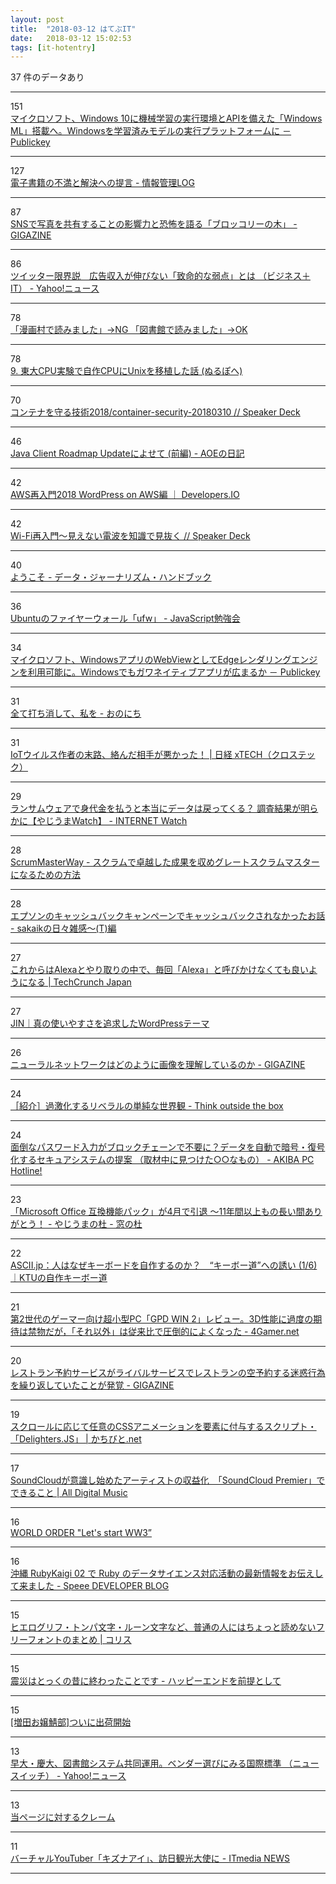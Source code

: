 ```yaml
---
layout: post
title:  "2018-03-12 はてぶIT"
date:   2018-03-12 15:02:53
tags: [it-hotentry]
---
```

37 件のデータあり

<hr><div class="row">
<div class="col-1"><span class="badge badge-pill badge-success h2">151</span></div>
<div class="col-11"><a href='http://www.publickey1.jp/blog/18/windows_10apiwindows_mlwindows.html' target='_blank'>マイクロソフト、Windows 10に機械学習の実行環境とAPIを備えた「Windows ML」搭載へ。Windowsを学習済みモデルの実行プラットフォームに － Publickey</a></div>
</div>
<hr>
<div class="row">
<div class="col-1"><span class="badge badge-pill badge-success h2">127</span></div>
<div class="col-11"><a href='http://hokoxjouhou.blog105.fc2.com/blog-entry-1129.html' target='_blank'>電子書籍の不満と解決への提言 - 情報管理LOG</a></div>
</div>
<hr>
<div class="row">
<div class="col-1"><span class="badge badge-pill badge-success h2">87</span></div>
<div class="col-11"><a href='https://gigazine.net/news/20180312-broccoli-tree/' target='_blank'>SNSで写真を共有することの影響力と恐怖を語る「ブロッコリーの木」 - GIGAZINE</a></div>
</div>
<hr>
<div class="row">
<div class="col-1"><span class="badge badge-pill badge-success h2">86</span></div>
<div class="col-11"><a href='https://headlines.yahoo.co.jp/article?a=20180312-00034661-biz_plus-bus_all' target='_blank'>ツイッター限界説　広告収入が伸びない「致命的な弱点」とは （ビジネス＋IT） - Yahoo!ニュース</a></div>
</div>
<hr>
<div class="row">
<div class="col-1"><span class="badge badge-pill badge-success h2">78</span></div>
<div class="col-11"><a href='https://anond.hatelabo.jp/20180311231447' target='_blank'>「漫画村で読みました」→NG 「図書館で読みました」→OK</a></div>
</div>
<hr>
<div class="row">
<div class="col-1"><span class="badge badge-pill badge-success h2">78</span></div>
<div class="col-11"><a href='https://turingcomplete.fm/9' target='_blank'>9. 東大CPU実験で自作CPUにUnixを移植した話 (ぬるぽへ)</a></div>
</div>
<hr>
<div class="row">
<div class="col-1"><span class="badge badge-pill badge-success h2">70</span></div>
<div class="col-11"><a href='https://speakerdeck.com/pottava/container-security-20180310' target='_blank'>コンテナを守る技術2018/container-security-20180310 // Speaker Deck</a></div>
</div>
<hr>
<div class="row">
<div class="col-1"><span class="badge badge-pill badge-success h2">46</span></div>
<div class="col-11"><a href='http://aoe-tk.hatenablog.com/entry/2018/03/11/203708' target='_blank'>Java Client Roadmap Updateによせて (前編) - AOEの日記</a></div>
</div>
<hr>
<div class="row">
<div class="col-1"><span class="badge badge-pill badge-success h2">42</span></div>
<div class="col-11"><a href='https://dev.classmethod.jp/cloud/aws/2018-aws-re-entering-wordpress-on-aws/' target='_blank'>AWS再入門2018 WordPress on AWS編 ｜ Developers.IO</a></div>
</div>
<hr>
<div class="row">
<div class="col-1"><span class="badge badge-pill badge-success h2">42</span></div>
<div class="col-11"><a href='https://speakerdeck.com/tinbotu/wi-fizai-ru-men-jian-enaidian-bo-wozhi-shi-dejian-ba-ku' target='_blank'>Wi-Fi再入門〜見えない電波を知識で見抜く // Speaker Deck</a></div>
</div>
<hr>
<div class="row">
<div class="col-1"><span class="badge badge-pill badge-success h2">40</span></div>
<div class="col-11"><a href='http://datajournalismjp.github.io/handbook/' target='_blank'>ようこそ - データ・ジャーナリズム・ハンドブック</a></div>
</div>
<hr>
<div class="row">
<div class="col-1"><span class="badge badge-pill badge-success h2">36</span></div>
<div class="col-11"><a href='http://jsstudy.hatenablog.com/entry/ufw_firewall-of-Ubuntu' target='_blank'>Ubuntuのファイヤーウォール「ufw」 - JavaScript勉強会</a></div>
</div>
<hr>
<div class="row">
<div class="col-1"><span class="badge badge-pill badge-success h2">34</span></div>
<div class="col-11"><a href='http://www.publickey1.jp/blog/18/windowswebviewedgewindows.html' target='_blank'>マイクロソフト、WindowsアプリのWebViewとしてEdgeレンダリングエンジンを利用可能に。Windowsでもガワネイティブアプリが広まるか － Publickey</a></div>
</div>
<hr>
<div class="row">
<div class="col-1"><span class="badge badge-pill badge-success h2">31</span></div>
<div class="col-11"><a href='http://yutoma233.hatenablog.com/entry/2018/03/11/210917' target='_blank'>全て打ち消して、私を - おのにち</a></div>
</div>
<hr>
<div class="row">
<div class="col-1"><span class="badge badge-pill badge-success h2">31</span></div>
<div class="col-11"><a href='http://tech.nikkeibp.co.jp/atcl/nxt/column/18/00139/030600007/' target='_blank'>IoTウイルス作者の末路、絡んだ相手が悪かった！ | 日経 xTECH（クロステック）</a></div>
</div>
<hr>
<div class="row">
<div class="col-1"><span class="badge badge-pill badge-success h2">29</span></div>
<div class="col-11"><a href='https://internet.watch.impress.co.jp/docs/yajiuma/1110904.html' target='_blank'>ランサムウェアで身代金を払うと本当にデータは戻ってくる？ 調査結果が明らかに【やじうまWatch】 - INTERNET Watch</a></div>
</div>
<hr>
<div class="row">
<div class="col-1"><span class="badge badge-pill badge-success h2">28</span></div>
<div class="col-11"><a href='https://scrummasterway.com/scrummasterway-ja.html' target='_blank'>ScrumMasterWay - スクラムで卓越した成果を収めグレートスクラムマスターになるための方法</a></div>
</div>
<hr>
<div class="row">
<div class="col-1"><span class="badge badge-pill badge-success h2">28</span></div>
<div class="col-11"><a href='http://sakaik.hateblo.jp/entry/20180311/epson_cashback_campaign' target='_blank'>エプソンのキャッシュバックキャンペーンでキャッシュバックされなかったお話 - sakaikの日々雑感～(T)編</a></div>
</div>
<hr>
<div class="row">
<div class="col-1"><span class="badge badge-pill badge-success h2">27</span></div>
<div class="col-11"><a href='http://jp.techcrunch.com/2018/03/11/2018-03-10-now-you-can-have-a-conversation-with-alexa-without-screaming-hey-alexa-for-every-request/' target='_blank'>これからはAlexaとやり取りの中で、毎回「Alexa」と呼びかけなくても良いようになる | TechCrunch Japan</a></div>
</div>
<hr>
<div class="row">
<div class="col-1"><span class="badge badge-pill badge-success h2">27</span></div>
<div class="col-11"><a href='https://jin-theme.com/' target='_blank'>JIN｜真の使いやすさを追求したWordPressテーマ</a></div>
</div>
<hr>
<div class="row">
<div class="col-1"><span class="badge badge-pill badge-success h2">26</span></div>
<div class="col-11"><a href='https://gigazine.net/news/20180312-neural-network-interpretability/' target='_blank'>ニューラルネットワークはどのように画像を理解しているのか - GIGAZINE</a></div>
</div>
<hr>
<div class="row">
<div class="col-1"><span class="badge badge-pill badge-success h2">24</span></div>
<div class="col-11"><a href='http://totb.hatenablog.com/entry/2018/03/12/000439' target='_blank'>［紹介］過激化するリベラルの単純な世界観 - Think outside the box</a></div>
</div>
<hr>
<div class="row">
<div class="col-1"><span class="badge badge-pill badge-success h2">24</span></div>
<div class="col-11"><a href='https://akiba-pc.watch.impress.co.jp/docs/wakiba/find/1110603.html' target='_blank'>面倒なパスワード入力がブロックチェーンで不要に？データを自動で暗号・復号化するセキュアシステムの提案 （取材中に見つけた○○なもの） - AKIBA PC Hotline!</a></div>
</div>
<hr>
<div class="row">
<div class="col-1"><span class="badge badge-pill badge-success h2">23</span></div>
<div class="col-11"><a href='https://forest.watch.impress.co.jp/docs/serial/yajiuma/1110841.html' target='_blank'>「Microsoft Office 互換機能パック」が4月で引退 ～11年間以上もの長い間ありがとう！ - やじうまの杜 - 窓の杜</a></div>
</div>
<hr>
<div class="row">
<div class="col-1"><span class="badge badge-pill badge-success h2">22</span></div>
<div class="col-11"><a href='http://ascii.jp/elem/000/001/609/1609599/' target='_blank'>ASCII.jp：人はなぜキーボードを自作するのか？　“キーボー道”への誘い (1/6)｜KTUの自作キーボー道</a></div>
</div>
<hr>
<div class="row">
<div class="col-1"><span class="badge badge-pill badge-success h2">21</span></div>
<div class="col-11"><a href='http://www.4gamer.net/games/409/G040961/20180310006/' target='_blank'>第2世代のゲーマー向け超小型PC「GPD WIN 2」レビュー。3D性能に過度の期待は禁物だが，「それ以外」は従来比で圧倒的によくなった - 4Gamer.net</a></div>
</div>
<hr>
<div class="row">
<div class="col-1"><span class="badge badge-pill badge-success h2">20</span></div>
<div class="col-11"><a href='https://gigazine.net/news/20180311-opentable-infuriates-restaurants-with-fake-reservations/' target='_blank'>レストラン予約サービスがライバルサービスでレストランの空予約する迷惑行為を繰り返していたことが発覚 - GIGAZINE</a></div>
</div>
<hr>
<div class="row">
<div class="col-1"><span class="badge badge-pill badge-success h2">19</span></div>
<div class="col-11"><a href='http://kachibito.net/useful-resource/delighters-js' target='_blank'>スクロールに応じて任意のCSSアニメーションを要素に付与するスクリプト・「Delighters.JS」 | かちびと.net</a></div>
</div>
<hr>
<div class="row">
<div class="col-1"><span class="badge badge-pill badge-success h2">17</span></div>
<div class="col-11"><a href='http://jaykogami.com/2018/03/15022.html' target='_blank'>SoundCloudが意識し始めたアーティストの収益化　「SoundCloud Premier」でできること | All Digital Music</a></div>
</div>
<hr>
<div class="row">
<div class="col-1"><span class="badge badge-pill badge-success h2">16</span></div>
<div class="col-11"><a href='http://www.youtube.com/watch?v=FMrqlo_L-gY' target='_blank'>WORLD ORDER "Let's start WW3”</a></div>
</div>
<hr>
<div class="row">
<div class="col-1"><span class="badge badge-pill badge-success h2">16</span></div>
<div class="col-11"><a href='http://tech.speee.jp/entry/2018/03/12/090329' target='_blank'>沖縄 RubyKaigi 02 で Ruby のデータサイエンス対応活動の最新情報をお伝えして来ました - Speee DEVELOPER BLOG</a></div>
</div>
<hr>
<div class="row">
<div class="col-1"><span class="badge badge-pill badge-success h2">15</span></div>
<div class="col-11"><a href='https://coliss.com/articles/freebies/free-font-which-cannot-read.html' target='_blank'>ヒエログリフ・トンパ文字・ルーン文字など、普通の人にはちょっと読めないフリーフォントのまとめ | コリス</a></div>
</div>
<hr>
<div class="row">
<div class="col-1"><span class="badge badge-pill badge-success h2">15</span></div>
<div class="col-11"><a href='http://ui0723.hatenablog.com/entry/2018/03/09/120441' target='_blank'>震災はとっくの昔に終わったことです - ハッピーエンドを前提として</a></div>
</div>
<hr>
<div class="row">
<div class="col-1"><span class="badge badge-pill badge-success h2">15</span></div>
<div class="col-11"><a href='https://anond.hatelabo.jp/20180307112114' target='_blank'>[増田お嬢鯖部]ついに出荷開始</a></div>
</div>
<hr>
<div class="row">
<div class="col-1"><span class="badge badge-pill badge-success h2">13</span></div>
<div class="col-11"><a href='https://headlines.yahoo.co.jp/hl?a=20180309-00010003-newswitch-bus_all' target='_blank'>早大・慶大、図書館システム共同運用。ベンダー選びにみる国際標準 （ニュースイッチ） - Yahoo!ニュース</a></div>
</div>
<hr>
<div class="row">
<div class="col-1"><span class="badge badge-pill badge-success h2">13</span></div>
<div class="col-11"><a href='http://www.cml-office.org/atom11archive/wwatch/claim/claim1.html' target='_blank'>当ページに対するクレーム</a></div>
</div>
<hr>
<div class="row">
<div class="col-1"><span class="badge badge-pill badge-success h2">11</span></div>
<div class="col-11"><a href='http://www.itmedia.co.jp/news/articles/1803/12/news052.html' target='_blank'>バーチャルYouTuber「キズナアイ」、訪日観光大使に - ITmedia NEWS</a></div>
</div>
<hr>
